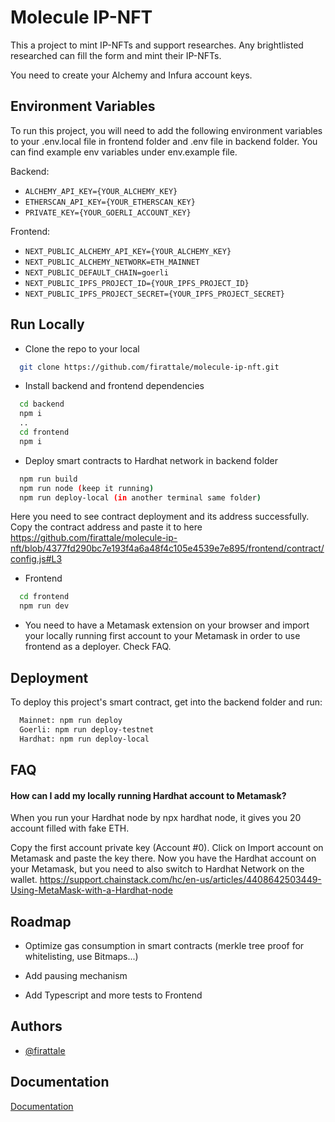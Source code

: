 
# Molecule IP-NFT

This a project to mint IP-NFTs and support researches. Any brightlisted researched can fill the form and mint their IP-NFTs.

You need to create your Alchemy and Infura account keys.
## Environment Variables

To run this project, you will need to add the following environment variables to your .env.local file in frontend folder and .env file in backend folder. You can find example env variables under env.example file.


Backend:
- `ALCHEMY_API_KEY={YOUR_ALCHEMY_KEY}`
- `ETHERSCAN_API_KEY={YOUR_ETHERSCAN_KEY}`
- `PRIVATE_KEY={YOUR_GOERLI_ACCOUNT_KEY}`

Frontend:
- `NEXT_PUBLIC_ALCHEMY_API_KEY={YOUR_ALCHEMY_KEY}`
- `NEXT_PUBLIC_ALCHEMY_NETWORK=ETH_MAINNET`
- `NEXT_PUBLIC_DEFAULT_CHAIN=goerli`
- `NEXT_PUBLIC_IPFS_PROJECT_ID={YOUR_IPFS_PROJECT_ID}`
- `NEXT_PUBLIC_IPFS_PROJECT_SECRET={YOUR_IPFS_PROJECT_SECRET}`



## Run Locally

- Clone the repo to your local
```bash
  git clone https://github.com/firattale/molecule-ip-nft.git
```
- Install backend and frontend dependencies
```bash
  cd backend
  npm i
  ..
  cd frontend
  npm i
```
- Deploy smart contracts to Hardhat network in backend folder
```bash
  npm run build
  npm run node (keep it running)
  npm run deploy-local (in another terminal same folder)
```
Here you need to see contract deployment and its address successfully. Copy the contract address and paste it to here 
https://github.com/firattale/molecule-ip-nft/blob/4377fd290bc7e193f4a6a48f4c105e4539e7e895/frontend/contract/config.js#L3

- Frontend 

```bash
  cd frontend
  npm run dev 
```
- You need to have a Metamask extension on your browser and import your locally running first account to your Metamask in order to use frontend as a deployer. Check FAQ.
## Deployment

To deploy this project's smart contract, get into the backend folder and run:

```bash
  Mainnet: npm run deploy
  Goerli: npm run deploy-testnet
  Hardhat: npm run deploy-local
```


## FAQ

#### How can I add my locally running Hardhat account to Metamask?

When you run your Hardhat node by npx hardhat node, it gives you 20 account filled with fake ETH.

Copy the first account private key (Account #0). Click on Import account on Metamask and paste the key there. Now you have the Hardhat account on your Metamask, but you need to also switch to Hardhat Network on the wallet.
https://support.chainstack.com/hc/en-us/articles/4408642503449-Using-MetaMask-with-a-Hardhat-node 


## Roadmap

- Optimize gas consumption in smart contracts (merkle tree proof for whitelisting, use Bitmaps...)

- Add pausing mechanism

- Add Typescript and more tests to Frontend

## Authors

- [@firattale](https://www.github.com/firattale)


## Documentation

[Documentation](https://github.com/firattale/molecule-ip-nft/tree/main/backend/docs)

